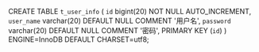 CREATE TABLE `t_user_info` (
  `id` bigint(20) NOT NULL AUTO_INCREMENT,
  `user_name` varchar(20) DEFAULT NULL COMMENT '用户名',
  `password` varchar(20) DEFAULT NULL COMMENT '密码',
  PRIMARY KEY (`id`)
) ENGINE=InnoDB DEFAULT CHARSET=utf8;